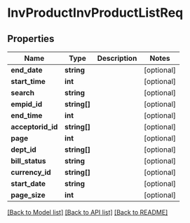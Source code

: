 # InvProductInvProductListReq

## Properties
Name | Type | Description | Notes
------------ | ------------- | ------------- | -------------
**end_date** | **string** |  | [optional] 
**start_time** | **int** |  | [optional] 
**search** | **string** |  | [optional] 
**empid_id** | **string[]** |  | [optional] 
**end_time** | **int** |  | [optional] 
**acceptorid_id** | **string[]** |  | [optional] 
**page** | **int** |  | [optional] 
**dept_id** | **string[]** |  | [optional] 
**bill_status** | **string** |  | [optional] 
**currency_id** | **string[]** |  | [optional] 
**start_date** | **string** |  | [optional] 
**page_size** | **int** |  | [optional] 

[[Back to Model list]](../README.md#documentation-for-models) [[Back to API list]](../README.md#documentation-for-api-endpoints) [[Back to README]](../README.md)


